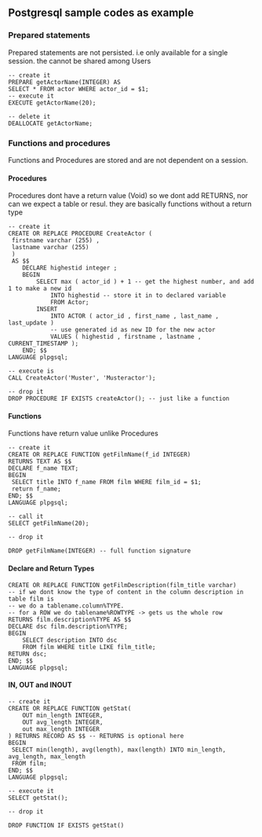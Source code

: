 ## Postgresql sample codes as example

### Prepared statements

Prepared statements are not persisted. i.e only available for a single session. the cannot be shared among Users

```
-- create it 
PREPARE getActorName(INTEGER) AS
SELECT * FROM actor WHERE actor_id = $1;
-- execute it 
EXECUTE getActorName(20);

-- delete it 
DEALLOCATE getActorName;
```

### Functions and procedures
Functions and Procedures are stored and are not dependent on a session.
#### Procedures
Procedures dont have a return value (Void) so we dont add RETURNS, nor can we expect a table or resul.
they are basically functions without a return type

```
-- create it
CREATE OR REPLACE PROCEDURE CreateActor (
 firstname varchar (255) ,
 lastname varchar (255)
 )
 AS $$
    DECLARE highestid integer ;
    BEGIN
        SELECT max ( actor_id ) + 1 -- get the highest number, and add 1 to make a new id
            INTO highestid -- store it in to declared variable
            FROM Actor;
        INSERT
            INTO ACTOR ( actor_id , first_name , last_name , last_update )
            -- use generated id as new ID for the new actor
            VALUES ( highestid , firstname , lastname , CURRENT_TIMESTAMP ); 
    END; $$ 
LANGUAGE plpgsql;

-- execute is
CALL CreateActor('Muster', 'Musteractor');

-- drop it
DROP PROCEDURE IF EXISTS createActor(); -- just like a function
```

#### Functions
Functions have return value unlike Procedures
```
-- create it
CREATE OR REPLACE FUNCTION getFilmName(f_id INTEGER) 
RETURNS TEXT AS $$
DECLARE f_name TEXT;
BEGIN
 SELECT title INTO f_name FROM film WHERE film_id = $1;
 return f_name;
END; $$
LANGUAGE plpgsql;

-- call it
SELECT getFilmName(20);

-- drop it

DROP getFilmName(INTEGER) -- full function signature
```
#### Declare and Return Types
```
CREATE OR REPLACE FUNCTION getFilmDescription(film_title varchar)
-- if we dont know the type of content in the column description in table film is
-- we do a tablename.column%TYPE. 
-- for a ROW we do tablename%ROWTYPE -> gets us the whole row
RETURNS film.description%TYPE AS $$ 
DECLARE dsc film.description%TYPE;
BEGIN
	SELECT description INTO dsc 
	FROM film WHERE title LIKE film_title;
RETURN dsc;
END; $$
LANGUAGE plpgsql;
```

#### IN, OUT and INOUT

```sqlite3
-- create it
CREATE OR REPLACE FUNCTION getStat(
	OUT min_length INTEGER,
	OUT avg_length INTEGER,
	out max_length INTEGER
) RETURNS RECORD AS $$ -- RETURNS is optional here
BEGIN
 SELECT min(length), avg(length), max(length) INTO min_length, avg_length, max_length
 FROM film;
END; $$
LANGUAGE plpgsql;

-- execute it
SELECT getStat();

-- drop it

DROP FUNCTION IF EXISTS getStat()

```